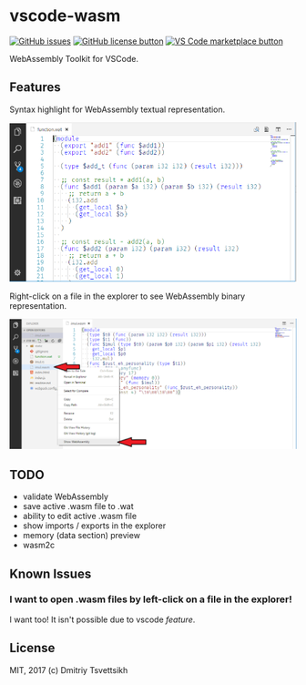 # vscode-wasm

[![GitHub issues](https://img.shields.io/github/issues/reklatsmasters/vscode-wasm.svg)](https://github.com/reklatsmasters/vscode-wasm/issues)
[![GitHub license button](https://img.shields.io/github/license/reklatsmasters/vscode-wasm.svg)](https://github.com/reklatsmasters/vscode-wasm/blob/master/LICENSE)
[![VS Code marketplace button](https://vsmarketplacebadge.apphb.com/installs/dtsvet.vscode-wasm.svg)](https://marketplace.visualstudio.com/items?itemName=dtsvet.vscode-wasm)

WebAssembly Toolkit for VSCode.

## Features

Syntax highlight for WebAssembly textual representation.

![Syntax highlight](images/preview-1.png)

Right-click on a file in the explorer to see WebAssembly binary representation.

![Binary file](images/preview-2.png)

## TODO

* validate WebAssembly
* save active .wasm file to .wat
* ability to edit active .wasm file
* show imports / exports in the explorer
* memory (data section) preview
* wasm2c

## Known Issues

### I want to open .wasm files by left-click on a file in the explorer!

I want too! It isn't possible due to vscode *feature*.

## License

MIT, 2017 (c) Dmitriy Tsvettsikh